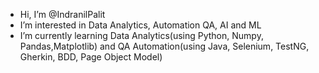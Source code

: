 - Hi, I’m @IndranilPalit
- I’m interested in Data Analytics, Automation QA, AI and ML
- I’m currently learning Data Analytics(using Python, Numpy, Pandas,Matplotlib) and QA Automation(using Java, Selenium, TestNG, Gherkin, BDD, Page Object Model) 

<!---
IndranilPalit24/IndranilPalit24 is a ✨ special ✨ repository because its `README.md` (this file) appears on your GitHub profile.
You can click the Preview link to take a look at your changes.
--->

